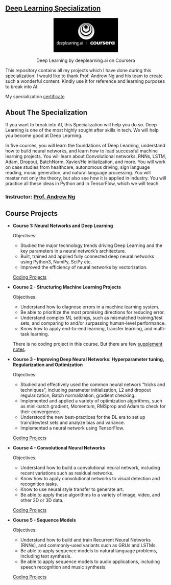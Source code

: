 ## [Deep Learning Specialization](https://www.coursera.org/specializations/deep-learning)

<p align="center"><img width="40%" src="zIcons/logo.png" /></p>

<p align="center">Deep Learning by deeplearning.ai on Coursera</p> 
This repository contains all my projects which I have done during this specialization. I would like to thank Prof. Andrew Ng and his team to create such a wonderful content. Kindly use it for reference and learning purposes to break into AI.

My specialization [certificate](https://coursera.org/share/5731ca15448a400dcf5e45da21394eae)

## About The Specialization
If you want to break into AI, this Specialization will help you do so. Deep Learning is one of the most highly sought after skills in tech. We will help you become good at Deep Learning.

In five courses, you will learn the foundations of Deep Learning, understand how to build neural networks, and learn how to lead successful machine learning projects. You will learn about Convolutional networks, RNNs, LSTM, Adam, Dropout, BatchNorm, Xavier/He initialization, and more. You will work on case studies from healthcare, autonomous driving, sign language reading, music generation, and natural language processing. You will master not only the theory, but also see how it is applied in industry. You will practice all these ideas in Python and in TensorFlow, which we will teach.

### Instructor: [Prof. Andrew Ng](https://www.coursera.org/instructor/andrewng)

## Course Projects
* **Course 1: Neural Networks and Deep Learning**

  Objectives:

  * Studied the major technology trends driving Deep Learning and the key parameters in a neural network’s architecture.
  * Built, trained and applied fully connected deep neural networks using Python3, NumPy, SciPy etc.
  * Improved the efficiency of neural networks by vectorization.
  
  
  [Coding Projects](https://github.com/anuragdogra2192/Deep-Learning-Coursera/tree/master/Neural_Networks_and_Deep_Learning)
  

* **Course 2 - Structuring Machine Learning Projects**

  Objectives:

  * Understand how to diagnose errors in a machine learning system.
  * Be able to prioritize the most promising directions for reducing error.
  * Understand complex ML settings, such as mismatched training/test sets, and comparing to and/or surpassing human-level performance.
  * Know how to apply end-to-end learning, transfer learning, and multi-task learning.
  
  
  There is no coding project in this course. But there are few [supplement notes](https://github.com/anuragdogra2192/Deep-Learning-Coursera/tree/master/Structuring_Machine_Learning_Projects).


* **Course 3 - Improving Deep Neural Networks: Hyperparameter tuning, Regularization and Optimization**

  Objectives:

  * Studied and effectively used the common neural network “tricks and techniques”, including parameter initialization, L2 and dropout regularization, Batch normalization, gradient checking.
  * Implemented and applied a variety of optimization algorithms, such as mini-batch gradient, Momentum, RMSprop and Adam to check for their convergence.
  * Understood the new best-practices for the DL era to set up train/dev/test sets and analyze bias and variance. 
  * Implemented a neural network using TensorFlow.
  
  
  [Coding Projects](https://github.com/anuragdogra2192/Deep-Learning-Coursera/tree/master/Improving_Deep_NNs_Hyperparameter_Tuning_Regularization_Optimization)


* **Course 4 - Convolutional Neural Networks**

  Objectives:
  
   * Understand how to build a convolutional neural network, including recent variations such as residual networks.
   * Know how to apply convolutional networks to visual detection and recognition tasks.
   * Know to use neural style transfer to generate art.
   * Be able to apply these algorithms to a variety of image, video, and other 2D or 3D data.
   
  
   [Coding Projects](https://github.com/anuragdogra2192/Deep-Learning-Coursera/tree/master/Computer_Vision)
  
  
* **Course 5 - Sequence Models**

  Objectives:
  
   * Understand how to build and train Recurrent Neural Networks (RNNs), and commonly-used variants such as GRUs and LSTMs.
   * Be able to apply sequence models to natural language problems, including text synthesis. 
   * Be able to apply sequence models to audio applications, including speech recognition and music synthesis.
   
   
   [Coding Projects](https://github.com/anuragdogra2192/Deep-Learning-Coursera/tree/master/Sequence)
<!-- ## TensorFlow Projects
* Hands on sessions on TensorFlow Keras tutorials, optimizing these tutorials by implementing the knowledge from Coursera deep learning courses. 
* Optimized the overfitting problem of basic classification tutorial on Fashion-MNIST data set by implementing L2 regularization technique.
-->
